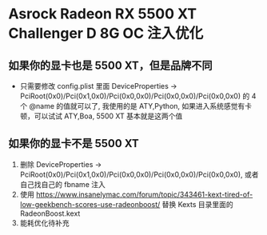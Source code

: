 # Asrock Radeon RX 5500 XT Challenger D 8G OC 注入优化

## 如果你的显卡也是 5500 XT，但是品牌不同

* 只需要修改 config.plist 里面 DeviceProperties -> PciRoot(0x0)/Pci(0x1,0x0)/Pci(0x0,0x0)/Pci(0x0,0x0)/Pci(0x0,0x0) 的 4个 @name 的值就可以了, 我使用的是 ATY,Python, 如果进入系统感觉有卡顿，可以试试 ATY,Boa, 5500 XT 基本就是这两个值

## 如果你的显卡不是 5500 XT

1. 删除 DeviceProperties -> PciRoot(0x0)/Pci(0x1,0x0)/Pci(0x0,0x0)/Pci(0x0,0x0)/Pci(0x0,0x0), 或者自己找自己的 fbname 注入
2. 使用 https://www.insanelymac.com/forum/topic/343461-kext-tired-of-low-geekbench-scores-use-radeonboost/ 替换 Kexts 目录里面的 RadeonBoost.kext
3. 能耗优化待补充